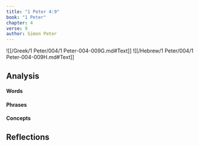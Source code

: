 ```yaml
---
title: "1 Peter 4:9"
book: "1 Peter"
chapter: 4
verse: 9
author: Simon Peter
---
```

![[/Greek/1 Peter/004/1 Peter-004-009G.md#Text]]
![[/Hebrew/1 Peter/004/1 Peter-004-009H.md#Text]]

## Analysis

#### Words

#### Phrases

#### Concepts

## Reflections
